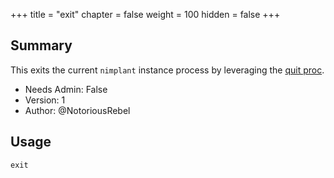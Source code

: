 +++
title = "exit"
chapter = false
weight = 100
hidden = false
+++

## Summary

This exits the current `nimplant` instance process by leveraging the [quit proc](https://nim-lang.org/docs/system.html#quit%2Cint).

- Needs Admin: False
- Version: 1
- Author: @NotoriousRebel

## Usage

```
exit
```

